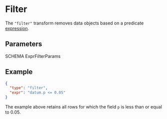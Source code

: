 # Filter

The `"filter"` transform removes data objects based on a predicate
[expression](../expressions.md).

## Parameters

SCHEMA ExprFilterParams

## Example

```json
{
  "type": "filter",
  "expr": "datum.p <= 0.05"
}
```

The example above retains all rows for which the field `p` is less than or
equal to 0.05.
